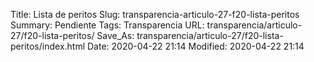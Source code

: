 Title: Lista de peritos
Slug: transparencia-articulo-27-f20-lista-peritos
Summary: Pendiente
Tags: Transparencia
URL: transparencia/articulo-27/f20-lista-peritos/
Save_As: transparencia/articulo-27/f20-lista-peritos/index.html
Date: 2020-04-22 21:14
Modified: 2020-04-22 21:14


